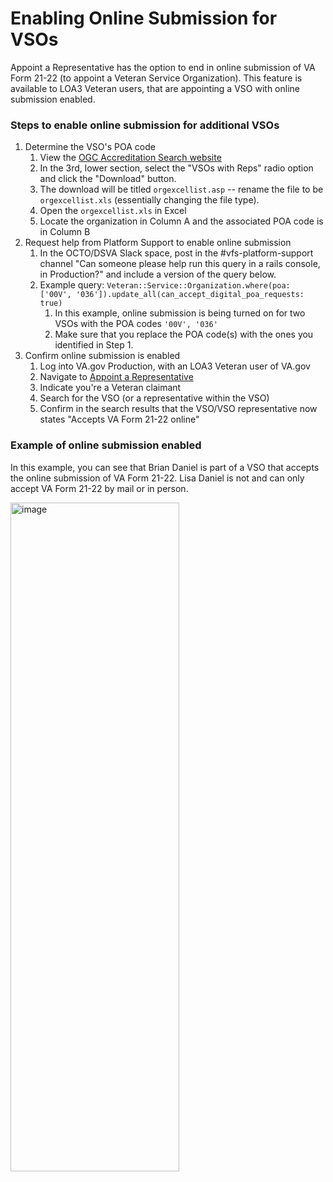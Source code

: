 # Enabling Online Submission for VSOs

Appoint a Representative has the option to end in online submission of VA Form 21-22 (to appoint a Veteran Service Organization). This feature is available to LOA3 Veteran users, that are appointing a VSO with online submission enabled.

### Steps to enable online submission for additional VSOs
1. Determine the VSO's POA code
   1. View the [OGC Accreditation Search website](https://www.va.gov/ogc/apps/accreditation/index.asp)
   2. In the 3rd, lower section, select the "VSOs with Reps" radio option and click the "Download" button.
   3. The download will be titled `orgexcellist.asp` -- rename the file to be `orgexcellist.xls` (essentially changing the file type).
   4. Open the `orgexcellist.xls` in Excel
   5. Locate the organization in Column A and the associated POA code is in Column B
2. Request help from Platform Support to enable online submission
   1. In the OCTO/DSVA Slack space, post in the #vfs-platform-support channel "Can someone please help run this query in a rails console, in Production?" and include a version of the query below.
   2. Example query: `Veteran::Service::Organization.where(poa: ['00V', '036']).update_all(can_accept_digital_poa_requests: true)`
      1. In this example, online submission is being turned on for two VSOs with the POA codes `'00V', '036'`
      2. Make sure that you replace the POA code(s) with the ones you identified in Step 1.
4. Confirm online submission is enabled
   1. Log into VA.gov Production, with an LOA3 Veteran user of VA.gov
   2. Navigate to [Appoint a Representative](https://www.va.gov/get-help-from-accredited-representative/appoint-rep/introduction)
   3. Indicate you're a Veteran claimant
   4. Search for the VSO (or a representative within the VSO)
   5. Confirm in the search results that the VSO/VSO representative now states "Accepts VA Form 21-22 online"


### Example of online submission enabled
In this example, you can see that Brian Daniel is part of a VSO that accepts the online submission of VA Form 21-22. Lisa Daniel is not and can only accept VA Form 21-22 by mail or in person.

<img width="270" height="1070" alt="image" src="https://github.com/user-attachments/assets/aa8df5a9-c356-432f-ab4c-58f44a9be51f" />
